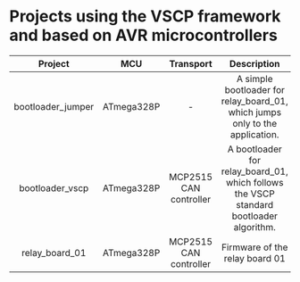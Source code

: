 # Projects using the VSCP framework and based on AVR microcontrollers

| Project  | MCU  | Transport | Description |
| :------: | :--: | :--------:| :---------: |
| bootloader_jumper | ATmega328P | - | A simple bootloader for relay_board_01, which jumps only to the application. |
| bootloader_vscp   | ATmega328P | MCP2515 CAN controller | A bootloader for relay_board_01, which follows the VSCP standard bootloader algorithm. |
| relay_board_01    | ATmega328P | MCP2515 CAN controller | Firmware of the relay board 01 |
